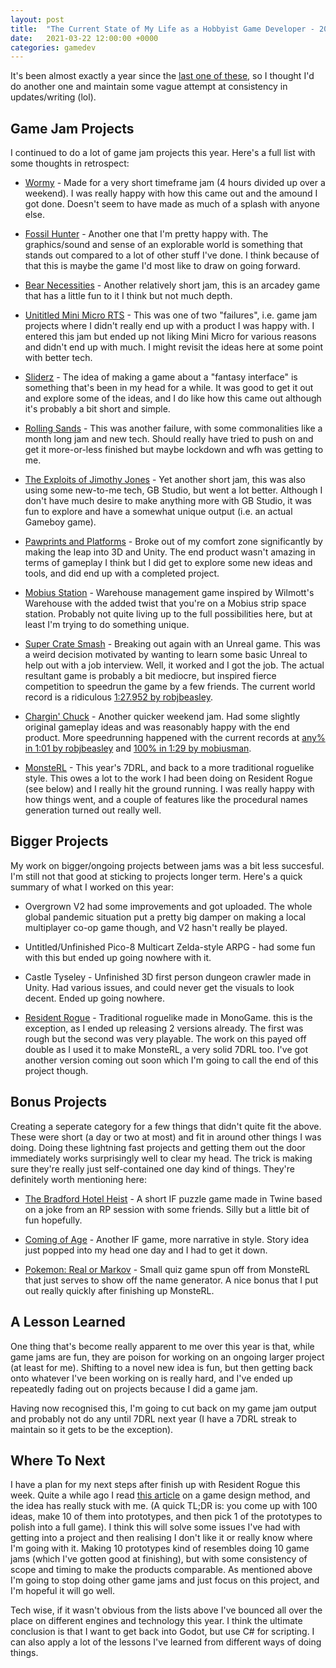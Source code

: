 ```yaml
---
layout: post
title:  "The Current State of My Life as a Hobbyist Game Developer - 2021 Edition"
date:   2021-03-22 12:00:00 +0000
categories: gamedev
---
```


It's been almost exactly a year since the [last one of these]({{site.url}}/blog/gamedev/current-state-of-gamedev), so I thought I'd do another one and maintain some vague attempt at consistency in updates/writing (lol).

## Game Jam Projects

I continued to do a lot of game jam projects this year. Here's a full list with some thoughts in retrospect:

* [Wormy](https://mrhthepie.itch.io/wormy) - Made for a very short timeframe jam (4 hours divided up over a weekend). I was really happy with how this came out and the amound I got done. Doesn't seem to have made as much of a splash with anyone else.

* [Fossil Hunter](https://mrhthepie.itch.io/fossil-hunter) - Another one that I'm pretty happy with. The graphics/sound and sense of an explorable world is something that stands out compared to a lot of other stuff I've done. I think because of that this is maybe the game I'd most like to draw on going forward.

* [Bear Necessities](https://mrhthepie.itch.io/bear-necessities) - Another relatively short jam, this is an arcadey game that has a little fun to it I think but not much depth.

* [Unititled Mini Micro RTS](https://mrhthepie.itch.io/untitled-mini-micro-rts) - This was one of two "failures", i.e. game jam projects where I didn't really end up with a product I was happy with. I entered this jam but ended up not liking Mini Micro for various reasons and didn't end up with much. I might revisit the ideas here at some point with better tech.

* [Sliderz](https://mrhthepie.itch.io/sliderz) - The idea of making a game about a "fantasy interface" is something that's been in my head for a while. It was good to get it out and explore some of the ideas, and I do like how this came out although it's probably a bit short and simple.

* [Rolling Sands](https://mrhthepie.itch.io/rolling-sands) - This was another failure, with some commonalities like a month long jam and new tech. Should really have tried to push on and get it more-or-less finished but maybe lockdown and wfh was getting to me.

* [The Exploits of Jimothy Jones](https://mrhthepie.itch.io/exploits-of-jimothy-jones) - Yet another short jam, this was also using some new-to-me tech, GB Studio, but went a lot better. Although I don't have much desire to make anything more with GB Studio, it was fun to explore and have a somewhat unique output (i.e. an actual Gameboy game).

* [Pawprints and Platforms](https://mrhthepie.itch.io/pawprints-and-platforms) - Broke out of my comfort zone significantly by making the leap into 3D and Unity. The end product wasn't amazing in terms of gameplay I think but I did get to explore some new ideas and tools, and did end up with a completed project.

* [Mobius Station](https://ldjam.com/events/ludum-dare/47/mobius-station) - Warehouse management game inspired by Wilmott's Warehouse with the added twist that you're on a Mobius strip space station. Probably not quite living up to the full possibilities here, but at least I'm trying to do something unique.

* [Super Crate Smash](https://mrhthepie.itch.io/super-crate-smash) - Breaking out again with an Unreal game. This was a weird decision motivated by wanting to learn some basic Unreal to help out with a job interview. Well, it worked and I got the job. The actual resultant game is probably a bit mediocre, but inspired fierce competition to speedrun the game by a few friends. The current world record is a ridiculous [1:27.952 by robjbeasley](https://www.youtube.com/watch?v=yvNSA_KTwzQ).

* [Chargin' Chuck](https://mrhthepie.itch.io/chargin-chuck) - Another quicker weekend jam. Had some slightly original gameplay ideas and was reasonably happy with the end product. More speedrunning happened with the current records at [any% in 1:01 by robjbeasley](https://youtu.be/0LStmLH4iJY) and [100% in 1:29 by mobiusman](https://www.youtube.com/watch?v=eibK6bSYYWw).

* [MonsteRL](https://mrhthepie.itch.io/monsterl) - This year's 7DRL, and back to a more traditional roguelike style. This owes a lot to the work I had been doing on Resident Rogue (see below) and I really hit the ground running. I was really happy with how things went, and a couple of features like the procedural names generation turned out really well.

## Bigger Projects

My work on bigger/ongoing projects between jams was a bit less succesful. I'm still not that good at sticking to projects longer term. Here's a quick summary of what I worked on this year:

* Overgrown V2 had some improvements and got uploaded. The whole global pandemic situation put a pretty big damper on making a local multiplayer co-op game though, and V2 hasn't really be played.

* Untitled/Unfinished Pico-8 Multicart Zelda-style ARPG - had some fun with this but ended up going nowhere with it.

* Castle Tyseley - Unfinished 3D first person dungeon crawler made in Unity. Had various issues, and could never get the visuals to look decent. Ended up going nowhere.

* [Resident Rogue](https://mrhthepie.itch.io/resident-rogue) - Traditional roguelike made in MonoGame. this is the exception, as I ended up releasing 2 versions already. The first was rough but the second was very playable. The work on this payed off double as I used it to make MonsteRL, a very solid 7DRL too. I've got another version coming out soon which I'm going to call the end of this project though.

## Bonus Projects

Creating a seperate category for a few things that didn't quite fit the above. These were short (a day or two at most) and fit in around other things I was doing. Doing these lightning fast projects and getting them out the door immediately works surprisingly well to clear my head. The trick is making sure they're really just self-contained one day kind of things. They're definitely worth mentioning here:

* [The Bradford Hotel Heist](http://mechtoast.com/bradford-heist/The%20Bradford%20Hotel%20Heist.html) - A short IF puzzle game made in Twine based on a joke from an RP session with some friends. Silly but a little bit of fun hopefully.

* [Coming of Age](http://mechtoast.com/coming-of-age/Coming%20of%20Age.html) - Another IF game, more narrative in style. Story idea just popped into my head one day and I had to get it down.

* [Pokemon: Real or Markov](https://mrhthepie.itch.io/pokemon-real-or-markov) - Small quiz game spun off from MonsteRL that just serves to show off the name generator. A nice bonus that I put out really quickly after finishing up MonsteRL.

## A Lesson Learned

One thing that's become really apparent to me over this year is that, while game jams are fun, they are poison for working on an ongoing larger project (at least for me). Shifting to a novel new idea is fun, but then getting back onto whatever I've been working on is really hard, and I've ended up repeatedly fading out on projects because I did a game jam.

Having now recognised this, I'm going to cut back on my game jam output and probably not do any until 7DRL next year (I have a 7DRL streak to maintain so it gets to be the exception).

## Where To Next

I have a plan for my next steps after finish up with Resident Rogue this week. Quite a while ago I read [this article](https://www.nickbentley.games/the-100-10-1-method-for-game-design/) on a game design method, and the idea has really stuck with me. (A quick TL;DR is: you come up with 100 ideas, make 10 of them into prototypes, and then pick 1 of the prototypes to polish into a full game). I think this will solve some issues I've had with getting into a project and then realising I don't like it or really know where I'm going with it. Making 10 prototypes kind of resembles doing 10 game jams (which I've gotten good at finishing), but with some consistency of scope and timing to make the products comparable. As mentioned above I'm going to stop doing other game jams and just focus on this project, and I'm hopeful it will go well.

Tech wise, if it wasn't obvious from the lists above I've bounced all over the place on different engines and technology this year. I think the ultimate conclusion is that I want to get back into Godot, but use C# for scripting. I can also apply a lot of the lessons I've learned from different ways of doing things.
